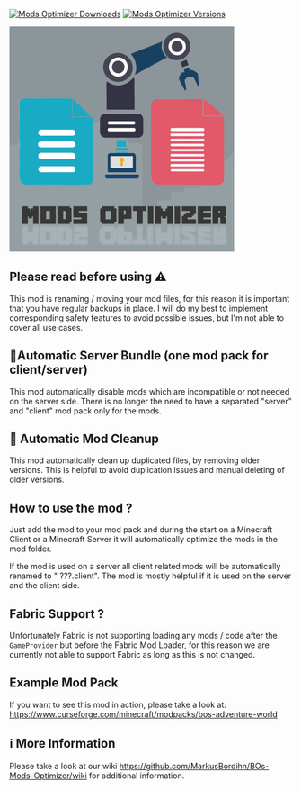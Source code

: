 [![Mods Optimizer Downloads](http://cf.way2muchnoise.eu/full_947247_downloads.svg)](https://www.curseforge.com/minecraft/mc-mods/mods-optimizer)
[![Mods Optimizer Versions](http://cf.way2muchnoise.eu/versions/Minecraft_947247_all.svg)](https://www.curseforge.com/minecraft/mc-mods/mods-optimizer)

![Mods Optimizer][logo]

## Please read before using ⚠️

This mod is renaming / moving your mod files, for this reason it is important that you have regular
backups in place.
I will do my best to implement corresponding safety features to avoid possible issues, but I'm not
able to cover all use cases.

## 👾Automatic Server Bundle (one mod pack for client/server)

This mod automatically disable mods which are incompatible or not needed on the server side.
There is no longer the need to have a separated "server" and "client" mod pack only for the mods.

## 👾 Automatic Mod Cleanup

This mod automatically clean up duplicated files, by removing older versions.
This is helpful to avoid duplication issues and manual deleting of older versions.

## How to use the mod ?

Just add the mod to your mod pack and during the start on a Minecraft Client or a Minecraft Server
it will automatically optimize the mods in the mod folder.

If the mod is used on a server all client related mods will be automatically renamed to "
???.client".
The mod is mostly helpful if it is used on the server and the client side.

## Fabric Support ?

Unfortunately Fabric is not supporting loading any mods / code after the `GameProvider` but before
the Fabric Mod Loader, for this reason we are currently not able to support Fabric as long as this
is not changed.

## Example Mod Pack

If you want to see this mod in action, please take a look at:
https://www.curseforge.com/minecraft/modpacks/bos-adventure-world

## ℹ️ More Information

Please take a look at our wiki https://github.com/MarkusBordihn/BOs-Mods-Optimizer/wiki for
additional information.

[logo]: Common/src/main/resources/logo.png

